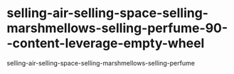 # selling-air-selling-space-selling-marshmellows-selling-perfume-90--content-leverage-empty-wheel
selling-air-selling-space-selling-marshmellows-selling-perfume
